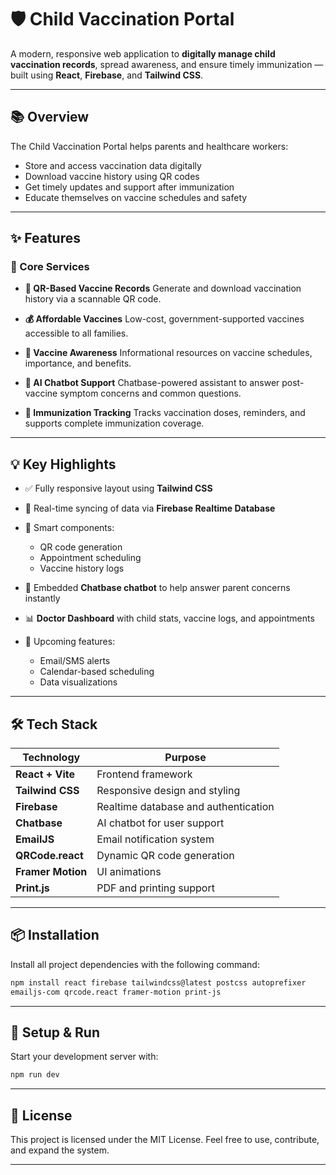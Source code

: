 # 🛡️ Child Vaccination Portal

A modern, responsive web application to **digitally manage child vaccination records**, spread awareness, and ensure timely immunization — built using **React**, **Firebase**, and **Tailwind CSS**.

---

## 📚 Overview

The Child Vaccination Portal helps parents and healthcare workers:

* Store and access vaccination data digitally
* Download vaccine history using QR codes
* Get timely updates and support after immunization
* Educate themselves on vaccine schedules and safety

---

## ✨ Features

### 🔹 Core Services

* **📄 QR-Based Vaccine Records**
  Generate and download vaccination history via a scannable QR code.

* **💰 Affordable Vaccines**
  Low-cost, government-supported vaccines accessible to all families.

* **📣 Vaccine Awareness**
  Informational resources on vaccine schedules, importance, and benefits.

* **💬 AI Chatbot Support**
  Chatbase-powered assistant to answer post-vaccine symptom concerns and common questions.

* **💉 Immunization Tracking**
  Tracks vaccination doses, reminders, and supports complete immunization coverage.

---

## 💡 Key Highlights

* ✅ Fully responsive layout using **Tailwind CSS**
* 🔄 Real-time syncing of data via **Firebase Realtime Database**
* 🧠 Smart components:

  * QR code generation
  * Appointment scheduling
  * Vaccine history logs
* 🤖 Embedded **Chatbase chatbot** to help answer parent concerns instantly
* 📊 **Doctor Dashboard** with child stats, vaccine logs, and appointments
* 🔔 Upcoming features:

  * Email/SMS alerts
  * Calendar-based scheduling
  * Data visualizations

---

## 🛠️ Tech Stack

| Technology        | Purpose                              |
| ----------------- | ------------------------------------ |
| **React + Vite**  | Frontend framework                   |
| **Tailwind CSS**  | Responsive design and styling        |
| **Firebase**      | Realtime database and authentication |
| **Chatbase**      | AI chatbot for user support          |
| **EmailJS**       | Email notification system            |
| **QRCode.react**  | Dynamic QR code generation           |
| **Framer Motion** | UI animations                        |
| **Print.js**      | PDF and printing support             |

---

## 📦 Installation

Install all project dependencies with the following command:

```bash
npm install react firebase tailwindcss@latest postcss autoprefixer 
emailjs-com qrcode.react framer-motion print-js
```

---

## 🧪 Setup & Run

Start your development server with:

```bash
npm run dev
```
---

## 📌 License

This project is licensed under the MIT License.
Feel free to use, contribute, and expand the system.

---

